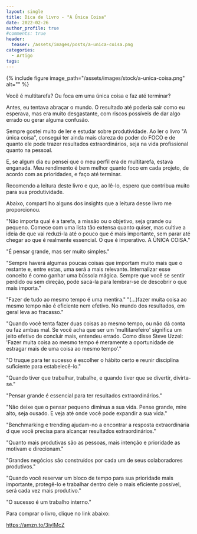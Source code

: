 ```yaml
---
layout: single
title: Dica de livro - "A Única Coisa"
date: 2022-02-26 
author_profile: true
#comments: true
header:
  teaser: /assets/images/posts/a-unica-coisa.png
categories:
  - Artigo
tags:
---
```


{% include figure image_path="/assets/images/stock/a-unica-coisa.png" alt=""  %}

Você é multitarefa? Ou foca em uma única coisa e faz até terminar?

Antes, eu tentava abraçar o mundo. O resultado até poderia sair como eu esperava, mas era muito desgastante, com riscos possíveis de dar algo errado ou gerar alguma confusão.

Sempre gostei muito de ler e estudar sobre produtividade. Ao ler o livro "A única coisa", consegui ter ainda mais clareza do poder do FOCO e de quanto ele pode trazer resultados extraordinários, seja na vida profissional quanto na pessoal.

E, se algum dia eu pensei que o meu perfil era de multitarefa, estava enganada. Meu rendimento é bem melhor quanto foco em cada projeto, de acordo com as prioridades, e faço até terminar.

Recomendo a leitura deste livro e que, ao lê-lo, espero que contribua muito para sua produtividade.

Abaixo, compartilho alguns dos insights que a leitura desse livro me proporcionou.

"Não importa qual é a tarefa, a missão ou o objetivo, seja grande ou pequeno. Comece com uma lista tão extensa quanto quiser, mas cultive a ideia de que vai reduzi-la até o pouco que é mais importante, sem parar até chegar ao que é realmente essencial. O que é imperativo. A ÚNICA COISA."

"É pensar grande, mas ser muito simples."

"Sempre haverá algumas poucas coisas que importam muito mais que o restante e, entre estas, uma será a mais relevante. Internalizar esse conceito é como ganhar uma bússola mágica. Sempre que você se sentir perdido ou sem direção, pode sacá-la para lembrar-se de descobrir o que mais importa."

"Fazer de tudo ao mesmo tempo é uma mentira."
"(...)fazer muita coisa ao mesmo tempo não é eficiente nem efetivo. No mundo dos resultados, em geral leva ao fracasso."

"Quando você tenta fazer duas coisas ao mesmo tempo, ou não dá conta ou faz ambas mal. Se você acha que ser um 'multitarefeiro' significa um jeito efetivo de concluir mais, entendeu errado. Como disse Steve Uzzel: 'Fazer muita coisa ao mesmo tempo é meramente a oportunidade de estragar mais de uma coisa ao mesmo tempo'."

"O truque para ter sucesso é escolher o hábito certo e reunir disciplina suficiente para estabelecê-lo."

"Quando tiver que trabalhar, trabalhe, e quando tiver que se divertir, divirta-se."

"Pensar grande é essencial para ter resultados extraordinários."

"Não deixe que o pensar pequeno diminua a sua vida. Pense grande, mire alto, seja ousado. E veja até onde você pode expandir a sua vida."

"Benchmarking e trending ajudam-no a encontrar a resposta extraordinária d que você precisa para alcançar resultados extraordinários."

"Quanto mais produtivas são as pessoas, mais intenção e prioridade as motivam e direcionam."

"Grandes negócios são construídos por cada um de seus colaboradores produtivos."

"Quando você reservar um bloco de tempo para sua prioridade mais importante, protegê-lo e trabalhar dentro dele o mais eficiente possível, será cada vez mais produtivo."

"O sucesso é um trabalho interno."

Para comprar o livro, clique no link abaixo:

https://amzn.to/3iylMcZ 



